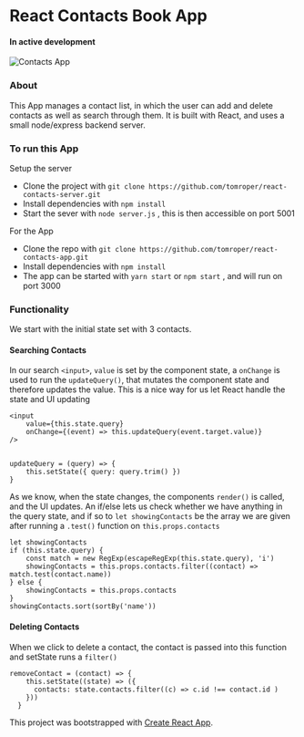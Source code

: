 # React Contacts Book App
#### In active development

![Contacts App](http://i.imgur.com/SD5sROI.png)


### About
This App manages a contact list, in which the user can add and delete contacts as well as search through them. It is built with React, and uses a small node/express backend server. 

### To run this App

Setup the server
* Clone the project with `git clone https://github.com/tomroper/react-contacts-server.git`
* Install dependencies with `npm install`
* Start the sever with `node server.js` , this is then accessible on port 5001

For the App
* Clone the repo with `git clone https://github.com/tomroper/react-contacts-app.git`
* Install dependencies with `npm install`
* The app can be started with `yarn start` or `npm start` , and will run on port 3000

### Functionality
We start with the initial state set with 3 contacts.

#### Searching Contacts

In our search `<input>`, `value` is set by the component state, a `onChange` is used to run the `updateQuery()`, that mutates the component state and therefore updates the value. This is a nice way for us let React handle the state and UI updating

```
<input
    value={this.state.query}
    onChange={(event) => this.updateQuery(event.target.value)}
/>
    
```
```
updateQuery = (query) => {
    this.setState({ query: query.trim() })
}
```

As we know, when the state changes, the components `render()` is called, and the UI updates. An if/else lets us check whether we have anything in the query state, and if so to `let showingContacts` be the array we are given after running a `.test()` function on `this.props.contacts`

```
let showingContacts
if (this.state.query) {
    const match = new RegExp(escapeRegExp(this.state.query), 'i')
    showingContacts = this.props.contacts.filter((contact) => match.test(contact.name))
} else {
    showingContacts = this.props.contacts
}
showingContacts.sort(sortBy('name'))
```

#### Deleting Contacts

When we click to delete a contact, the contact is passed into this function and setState runs a `filter()`  

```
removeContact = (contact) => {
    this.setState((state) => ({
      contacts: state.contacts.filter((c) => c.id !== contact.id )
    }))
  }
 ```

This project was bootstrapped with [Create React App](https://github.com/facebookincubator/create-react-app).
